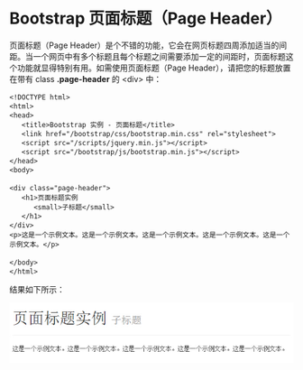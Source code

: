 # Bootstrap 页面标题（Page Header）

页面标题（Page Header）是个不错的功能，它会在网页标题四周添加适当的间距。当一个网页中有多个标题且每个标题之间需要添加一定的间距时，页面标题这个功能就显得特别有用。如需使用页面标题（Page Header），请把您的标题放置在带有 class **.page-header** 的 &lt;div&gt; 中：

```
<!DOCTYPE html>
<html>
<head>
   <title>Bootstrap 实例 - 页面标题</title>
   <link href="/bootstrap/css/bootstrap.min.css" rel="stylesheet">
   <script src="/scripts/jquery.min.js"></script>
   <script src="/bootstrap/js/bootstrap.min.js"></script>
</head>
<body>

<div class="page-header">
   <h1>页面标题实例
      <small>子标题</small>
   </h1>
</div>
<p>这是一个示例文本。这是一个示例文本。这是一个示例文本。这是一个示例文本。这是一个示例文本。</p>

</body>
</html>

```

[](/try/tryit.php?filename=bootstrap3-pageheader)

结果如下所示：

![页面标题（Page Header）](img/pageheader_demo.jpg)